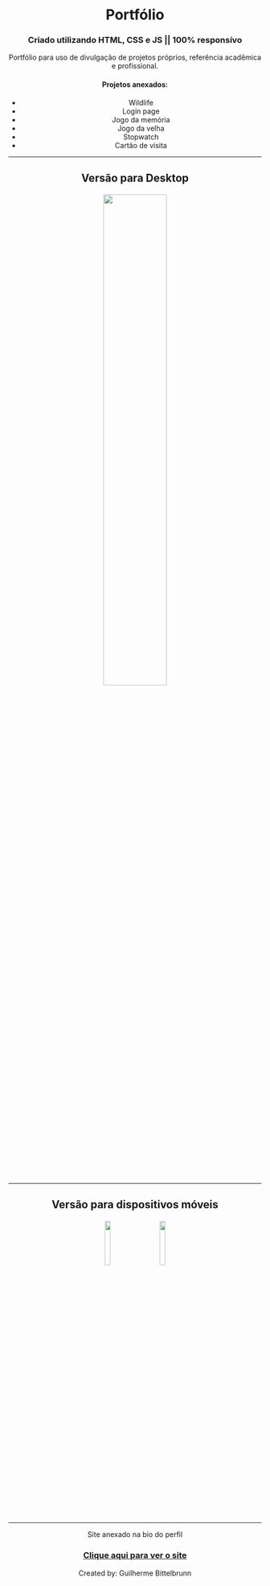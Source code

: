<main style="text-align:center">
    <h1><strong>Portfólio</strong></h1>
    <h3><strong>Criado utilizando HTML, CSS e JS || 100% responsívo</strong></h3>
    <p>Portfólio para uso de divulgação de projetos próprios, referência acadêmica e profissional.</p>
    <h4>Projetos anexados:</h4>
    <ul>
        <li>Wildlife</li>
        <li>Login page</li>
        <li>Jogo da memória</li>
        <li>Jogo da velha</li>
        <li>Stopwatch</li>
        <li>Cartão de visita</li>
    </ul>
    <hr>
    <h2 style="margin-bottom: 20px">Versão para Desktop</h2>
    <img src="css/portfólio.gif" style="width:50%">
    <hr>
    <h2 style="margin-bottom: 20px">Versão para dispositivos móveis</h2>
    <img src="css/portfólio-mobile.gif" style="width:15%">
    <img src="css/portfólio-mobile2.gif" style="width:15%; margin-left:30px">
    <hr>
    <p>Site anexado na bio do perfil</p>
    <h3><a href="https://guilhermebittelbrunn.github.io/portfolio-html/"> Clique aqui para ver o site</a></h3>
    <p>Created by: Guilherme Bittelbrunn</p>
</main>


